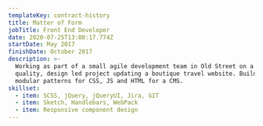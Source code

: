 ```yaml
---
templateKey: contract-history
title: Matter of Form
jobTitle: Front End Developer
date: 2020-07-25T13:00:17.774Z
startDate: May 2017
finishDate: October 2017
description: >-
  Working as part of a small agile development team in Old Street on a high
  quality, design led project updating a boutique travel website. Building on
  modular patterns for CSS, JS and HTML for a CMS.
skillset:
  - item: SCSS, jQuery, jQueryUI, Jira, GIT
  - item: Sketch, Handlebars, WebPack
  - item: Responsive component design
---
```

